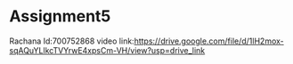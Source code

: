 # Assignment5
Rachana Id:700752868
video link:https://drive.google.com/file/d/1lH2mox-sqAQuYLlkcTVYrwE4xpsCm-VH/view?usp=drive_link
